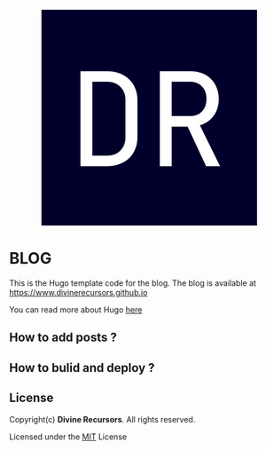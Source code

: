 <p align="center">
    <img src="static/avatar.png">
</p>

# BLOG

This is the Hugo template code for the blog. The blog is available at https://www.divinerecursors.github.io

You can read more about Hugo [here](https://gohugo.io/documentation/)

## How to add posts ?




## How to bulid and deploy ?




## License
Copyright(c) **Divine Recursors**. All rights reserved.

Licensed under the [MIT](LICENSE) License
